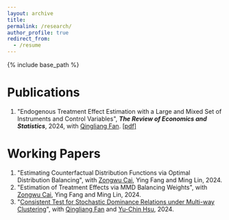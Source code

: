 ```yaml
---
layout: archive 
title: 
permalink: /research/
author_profile: true
redirect_from:
  - /resume
---
```



{% include base_path %}

Publications 
======
1. "Endogenous Treatment Effect Estimation with a Large and Mixed Set of Instruments and Control Variables", ***The Review of Economics and Statistics***, 2024, with [Qingliang Fan](https://michaelqfan.weebly.com/). [[pdf]](https://papers.ssrn.com/sol3/papers.cfm?abstract_id=4146397)


Working Papers
======


1. "Estimating Counterfactual Distribution Functions via Optimal Distribution Balancing", with [Zongwu Cai](https://zongwucai.github.io/), Ying Fang and Ming Lin, 2024. 
1. "Estimation of Treatment Effects via MMD Balancing Weights", with [Zongwu Cai](https://zongwucai.github.io/), Ying Fang and Ming Lin, 2024.
1. "[Consistent Test for Stochastic Dominance Relations under Multi-way Clustering](http://yaqianwu01.github.io/files/SD_multiway_clustering.pdf)", with [Qingliang Fan](https://michaelqfan.weebly.com/) and [Yu-Chin Hsu](https://yuchinhsu.yolasite.com/), 2024.
 
